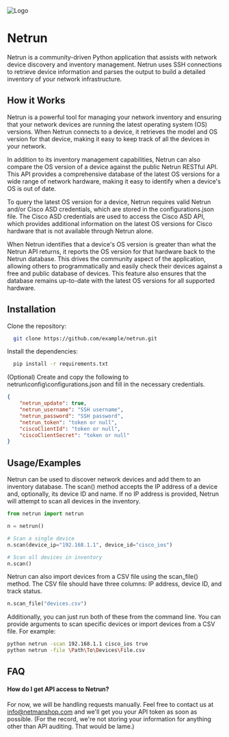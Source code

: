
![Logo](https://netmanshop.com/static/logoWide.png)


# Netrun

Netrun is a community-driven Python application that assists with network device discovery and inventory management. Netrun uses SSH connections to retrieve device information and parses the output to build a detailed inventory of your network infrastructure.



## How it Works

Netrun is a powerful tool for managing your network inventory and ensuring that your network devices are running the latest operating system (OS) versions. When Netrun connects to a device, it retrieves the model and OS version for that device, making it easy to keep track of all the devices in your network.

In addition to its inventory management capabilities, Netrun can also compare the OS version of a device against the public Netrun RESTful API. This API provides a comprehensive database of the latest OS versions for a wide range of network hardware, making it easy to identify when a device's OS is out of date.

To query the latest OS version for a device, Netrun requires valid Netrun and/or Cisco ASD credentials, which are stored in the configurations.json file. The Cisco ASD credentials are used to access the Cisco ASD API, which provides additional information on the latest OS versions for Cisco hardware that is not available through Netrun alone.

When Netrun identifies that a device's OS version is greater than what the Netrun API returns, it reports the OS version for that hardware back to the Netrun database. This drives the community aspect of the application, allowing others to programmatically and easily check their devices against a free and public database of devices. This feature also ensures that the database remains up-to-date with the latest OS versions for all supported hardware.
## Installation

Clone the repository:

```bash
  git clone https://github.com/example/netrun.git
```

Install the dependencies:
```bash
  pip install -r requirements.txt
```

(Optional) Create and copy the following to netrun\config\configurations.json and fill in the necessary credentials.
```json
{
    "netrun_update": true,
    "netrun_username": "SSH username",
    "netrun_password": "SSH password",
    "netrun_token": "token or null",
    "ciscoClientId": "token or null",
    "ciscoClientSecret": "token or null"
}
```
    
## Usage/Examples

Netrun can be used to discover network devices and add them to an inventory database. The scan() method accepts the IP address of a device and, optionally, its device ID and name. If no IP address is provided, Netrun will attempt to scan all devices in the inventory.

```python
from netrun import netrun

n = netrun()

# Scan a single device
n.scan(device_ip="192.168.1.1", device_id="cisco_ios")

# Scan all devices in inventory
n.scan()
```

Netrun can also import devices from a CSV file using the scan_file() method. The CSV file should have three columns: IP address, device ID, and track status.

```python
n.scan_file("devices.csv")
```

Additionally, you can just run both of these from the command line. You can provide arguments to scan specific devices or import devices from a CSV file. For example:

```bash
python netrun -scan 192.168.1.1 cisco_ios true
python netrun -file \Path\To\Devices\File.csv
```

## FAQ

#### How do I get API access to Netrun?

For now, we will be handling requests manually. Feel free to contact us at info@netmanshop.com and we'll get you your API token as soon as possible. (For the record, we're not storing your information for anything other than API auditing. That would be lame.)
